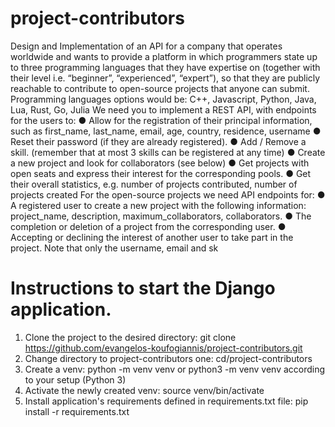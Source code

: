 # project-contributors
Design and Implementation of an API for a company that operates worldwide and wants to provide a platform in which programmers state up to three programming languages that they have expertise on (together with their level i.e. “beginner”, “experienced”, “expert”), so that they are publicly reachable to contribute to open-source projects that anyone can submit. Programming languages options would be:  C++, Javascript, Python, Java, Lua, Rust, Go, Julia
We need you to implement a REST API, with endpoints for the users to:
  ● Allow for the registration of their principal information, such as first_name, last_name,
    email, age, country, residence, username
  ● Reset their password (if they are already registered).
● Add / Remove a skill. (remember that at most 3 skills can be registered at any time)
● Create a new project and look for collaborators (see below)
● Get projects with open seats and express their interest for the corresponding pools.
● Get their overall statistics, e.g. number of projects contributed, number of projects
created
For the open-source projects we need API endpoints for:
● A registered user to create a new project with the following information: project_name,
description, maximum_collaborators, collaborators.
● The completion or deletion of a project from the corresponding user.
● Accepting or declining the interest of another user to take part in the project. Note that
only the username, email and sk

# Instructions to start the Django application.
1) Clone the project to the desired directory: git clone https://github.com/evangelos-koufogiannis/project-contributors.git
2) Change directory to project-contributors one: cd/project-contributors
3) Create a venv: python -m venv venv or python3 -m venv venv according to your setup (Python 3)
4) Activate the newly created venv: source venv/bin/activate
5) Install application's requirements defined in requirements.txt file: pip install -r requirements.txt
